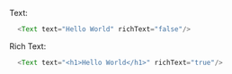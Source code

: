 Text:

  ```js
    <Text text="Hello World" richText="false"/>
  ```

Rich Text:

  ```js
    <Text text="<h1>Hello World</h1>" richText="true"/>
  ```
